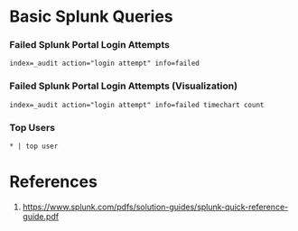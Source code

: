 # Basic Splunk Queries

### Failed Splunk Portal Login Attempts
```
index=_audit action="login attempt" info=failed
```
### Failed Splunk Portal Login Attempts (Visualization)
```
index=_audit action="login attempt" info=failed timechart count
```
### Top Users
```
* | top user
```

# References
1. https://www.splunk.com/pdfs/solution-guides/splunk-quick-reference-guide.pdf